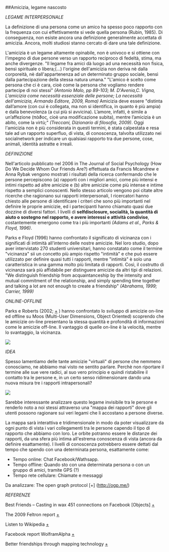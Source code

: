 ##Amicizia, legame nascosto

_LEGAME INTERPERSONALE_

La definizione di una persona come un amico ha spesso poco rapporto con la frequenza con cui effettivamente si vede quella persona (Rubin, 1985). Di conseguenza, non esiste ancora una definizione generalmente accettata di amicizia. Ancora, molti studiosi stanno cercato di dare una tale definizione.

L'amicizia è un legame altamente opinabile, non è univoco e si ottiene con l'impegno di due persone verso un rapporto reciproco di fedeltà, stima, ma anche divergenze. "Il legame fra amici dà luogo ad una necessità non fisica, bensì spirituale o libera;(...) l'origine dell'amicizia non deriva nè dalla corporeità, nè dall'appartenenza ad un determinato gruppo sociale, bensì dalla partecipazione della stessa natura umana."
"L'amico è scelto come persona che ci è cara, cioè come la persona che vogliamo rendere partecipe di noi stessi"
*(Antonio Malo, pp 89-103; M. D'Avenia,C. Vigna, L'amicizia come necessità essenziale delle persone; La necessità dell'amicizia, Armando Editore, 2009, Roma)*
Amicizia deve essere "distinta dall’amore (con cui è collegata, ma non si identifica, in quanto è più ampia) 
e dalla benevolenza (a cui più si avvicina). L’amore, infatti, è simile a un’affezione (πάϑος, cioè una modificazione subita), mentre l’amicizia è un abito, come la virtù;" *(Treccani, Dizionario di filosofia, 2009)*. Oggi l'amicizia non è più considerata in questi termini, è stata calpestata e resa tale ad un rapporto superfluo, di vista, di conoscenza, talvolta utilizzato nei socialnetwork per indicare un qualsiasi rapporto tra due persone, cose, animali, identità astratte e irreali. 


_DEFINIZIONE_

Nell'articolo pubblicato nel 2006 in The Journal of Social Psychology (How Do We Decide Whom Our Friends Are?) effettuata da Francis Mcandrew e Anna Rybak vengono mostrati i risultati della ricerca confermando che le persone percepiscono (a) rapporti con i migliori amici, come più intensi e intimi rispetto ad altre amicizie e (b) altre amicizie come più intense e intime rispetto a semplici conoscenti. Nello stesso articolo vengono poi citate altre ricerche che ragionano sui rapporti interpersonali, I ricercatori hanno chiesto alle persone di identificare i criteri che sono più importanti nel definire le proprie amicizie, ed i partecipanti hanno chiamato quasi due dozzine di diversi fattori. I livelli di **selfdisclosure, socialità, la quantità di aiuto o sostegno nel rapporto, e avere interessi e attività condivise**, costantemente emergono come tra i più importanti *(Adams et al., Parks & Floyd, 1996)*.

Parks e Floyd (1996) hanno confrontato il significato di vicinanza con i significati di intimità all'interno delle nostre amicizie. Nel loro studio, dopo aver intervistato 270 studenti universitari, hanno constatato come il termine "vicinanza" sii un concetto più ampio rispetto "intimità" e che può essere utilizzato per definire quasi tutti i rapporti, mentre "intimità" è solo una caratteristica in una gamma molto più limitata di rapporti. Così, il costrutto di vicinanza sarà più affidabile per distinguere amicizie da altri tipi di relazioni. "We distinguish friendship from acquaintanceship by the intensity and mutual commitment of the relationship, and simply spending time together and talking a lot are not enough to create a friendship" *(Abrahams, 1999; Carrier, 1999)*


_ONLINE-OFFLINE_

Parks e Roberts (2002; [+](https://medium.com/@jenkienzle/how-do-you-meet-someone-online-ec38d729a083#.vcajcj6iq) ) hanno confrontato lo sviluppo di amicizie on-line ed offline su Moos (Multi-User Dimensions, Object Oriented) scoprendo che le amicizie on-line presentano la stessa quantità e profondità di informazioni come le amicizie off-line. Il vantaggio di quelle on-line è la velocità, mentre lo svantaggio, la vicinanza.


![](http://i.imgur.com/lsCu8xw.jpg)



_IDEA_

Spesso lamentiamo delle tante amicizie "virtuali" di persone che nemmeno conosciamo, ne abbiamo mai visto ne sentito parlare.
Perchè non riportare il termine alle sue vere radici, al suo vero principio e quindi ristabilire il contatto tra le persone e, in un certo senso ridimensionare dando una nuova misura tre i rapporti intrapersonali?

![](http://i.imgur.com/wwe34je.jpg)

Sarebbe interessante analizzare questo legame invisibile tra le persone e renderlo noto a noi stessi
attraverso una "mappa dei rapporti" dove gli utenti possono ragionare sui veri legami che li accostano a persone diverse.

La mappa sarà interattiva e tridimensionale in modo da poter visualizzare da ogni punto di vista i vari collegamenti tra le persone capendo il tipo di rapporto che abbiamo con loro.
Le orbite potranno essere le distanze dei rapporti, da una sfera più intima all'estrema conoscenza di vista (ancora da definire esattamente). I livelli di conoscenza potrebbero essere dettati dal tempo che spendo con una determinata persona, esattamente come: 

- Tempo online: Chat Facebook/Wathsapp.
- Tempo offline: Quando sto con una determinata persona o con un gruppo di amici, tramite GPS (?)
- Tempo rete cellulare: Chiamate e messaggi 




Da analizzare: 
The open graph protocol [+] (http://ogp.me/)




_REFERENZE_

Best Friends – Casting in wax 451 connections on Facebook [Objects] [+](http://www.creativeapplications.net/objects/best-friends-objects/)

The 2009 Feltron report [+](http://feltron.com/FAR09.html)

Listen to Wikipedia [+](http://listen.hatnote.com/#it)

Facebook report WolframAlpha [+](http://www.wolframalpha.com/input/?i=facebook+report#_=_)

Better friendships through mapping technology [+](https://medium.com/@vtcraghead/better-friendships-through-mapping-technology-294c292f41c5#.smctcdffk)
